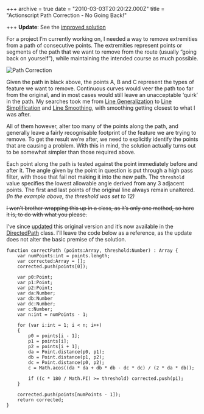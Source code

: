 +++
archive = true
date = "2010-03-03T20:20:22.000Z"
title = "Actionscript Path Correction - No Going Back!"

+++
**Update**: See the [improved solution](http://blog.duncanhall.net/2010/03/actionscript-path-correction-part-2/)

For a project I’m currently working on, I needed a way to remove extremities from a path of consecutive points. The extremities represent points or segments of the path that we want to remove from the route (usually “going back on yourself”), while maintaining the intended course as much possible.

![Path Correction](/content/images/2015/02/PathCorrect1.png)

Given the path in black above, the points A, B and C represent the types of feature we want to remove. Continuous curves would veer the path too far from the original, and in most cases would still leave an unacceptable ‘quirk’ in the path. My searches took me from [Line Generalization](http://www.lostinactionscript.com/blog/index.php/2007/07/11/douglas-peuker-line-generalization/) to [Line Simplification](http://www.geom.unimelb.edu.au/gisweb/LGmodule/LGSimplification.htm) and [Line Smoothing](http://www.geom.unimelb.edu.au/gisweb/LGmodule/LGSmoothing.htm), with smoothing getting closest to what I was after.

All of them however, alter too many of the points along the path, and generally leave a fairly recognisable footprint of the feature we are trying to remove. To get the result we’re after, we need to explicitly identify the points that are causing a problem. With this in mind, the solution actually turns out to be somewhat simpler than those required above.

<div class="efe-flash" id="efe-swf-5"></div>

Each point along the path is tested against the point immediately before and after it. The angle given by the point in question is put through a high pass filter, with those that fail not making it into the new path. The `threshold` value specifies the lowest allowable angle derived from any 3 adjacent points. The first and last points of the original line always remain unaltered. *(In the example above, the threshold was set to 12)*

<del datetime="2010-03-07T12:10:49+00:00">I won’t brother wrapping this up in a class, as it’s only one method, so here it is, to do with what you please. </del>  

I’ve since [updated](http://blog.duncanhall.net/2010/03/actionscript-path-correction-part-2/) this original version and it’s now available in the [DirectedPath](http://code.google.com/p/duncanhall-lib/source/browse/trunk/net/duncanhall/geom/DirectedPath.as) class. I’ll leave the code below as a reference, as the update does not alter the basic premise of the solution.

```
function correctPath (points:Array, threshold:Number) : Array {
	var numPoints:int = points.length;
	var corrected:Array = [];
	corrected.push(points[0]);
 
	var p0:Point;
	var p1:Point;
	var p2:Point;
	var da:Number;
	var db:Number
	var dc:Number;
	var c:Number;
	var n:int = numPoints - 1;
 
	for (var i:int = 1; i < n; i++)
	{
		p0 = points[i - 1];
		p1 = points[i];
		p2 = points[i + 1];
		da = Point.distance(p0, p1);
		db = Point.distance(p1, p2);
		dc = Point.distance(p0, p2);
		c = Math.acos((da * da + db * db - dc * dc) / (2 * da * db));
 
		if ((c * 180 / Math.PI) >= threshold) corrected.push(p1);
	}
 
	corrected.push(points[numPoints - 1]);
	return corrected;
}
```